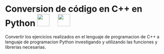 # Conversion de código en C++ en Python <img height="40" src="https://raw.githubusercontent.com/vilcajoal/vilcajoal/master/assets/c++.svg"> &nbsp; &nbsp;<img height="40" src="https://raw.githubusercontent.com/vilcajoal/vilcajoal/master/assets/py.svg"> &nbsp; &nbsp;
Convertir los ejercicios realizados en el lenguaje de programacion de C++ a lenguaje de
programacion Python investigando y utilizando las funciones y librerias necesarias.
